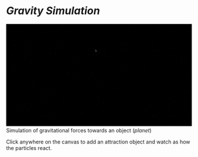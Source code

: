 # _Gravity Simulation_

![Gravity](gravity.gif)
Simulation of gravitational forces towards an object (_planet_)

Click anywhere on the canvas to add an attraction object and watch as how the particles react.
